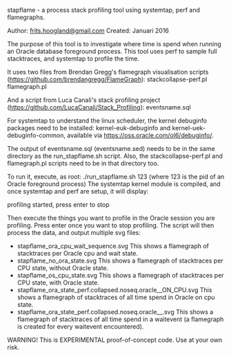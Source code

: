 stapflame - a process stack profiling tool using systemtap, perf and flamegraphs.

Author: frits.hoogland@gmail.com
Created: Januari 2016

The purpose of this tool is to investigate where time is spend when running an Oracle database foreground process. 
This tool uses perf to sample full stacktraces, and systemtap to profile the time.

It uses two files from Brendan Gregg's flamegraph visualisation scripts (https://github.com/brendangregg/FlameGraph):
stackcollapse-perf.pl
flamegraph.pl

And a script from Luca Canali's stack profiling project (https://github.com/LucaCanali/Stack_Profiling):
eventsname.sql

For systemtap to understand the linux scheduler, the kernel debuginfo packages need to be installed: kernel-euk-debuginfo and kernel-uek-debuginfo-common, available via https://oss.oracle.com/ol6/debuginfo/.

The output of eventsname.sql (eventsname.sed) needs to be in the same directory as the run_stapflame.sh script. Also, the stackcollapse-perf.pl and flamegraph.pl scripts need to be in that directory too.

To run it, execute, as root:
./run_stapflame.sh 123
(where 123 is the pid of an Oracle foreground process)
The systemtap kernel module is compiled, and once systemtap and perf are setup, it will display:

profiling started, press enter to stop

Then execute the things you want to profile in the Oracle session you are profiling. Press enter once you want to stop profiling.
The script will then process the data, and output multiple svg files:
- stapflame_ora_cpu_wait_sequence.svg
  This shows a flamegraph of stacktraces per Oracle cpu and wait state.
- stapflame_no_ora_state.svg
  This shows a flamegraph of stacktraces per CPU state, without Oracle state.
- stapflame_os_cpu_state.svg
  This shows a flamegraph of stacktraces per CPU state, with Oracle state.
- stapflame_ora_state_perf.collapsed.noseq.oracle__ON_CPU.svg
  This shows a flamegraph of stacktraces of all time spend in Oracle on cpu state.
- stapflame_ora_state_perf.collapsed.noseq.oracle__<waiteventname>.svg
  This shows a flamegraph of stacktraces of all time spend in a waitevent (a flamegraph is created for every waitevent encountered). 

WARNING!
This is EXPERIMENTAL proof-of-concept code. Use at your own risk.
